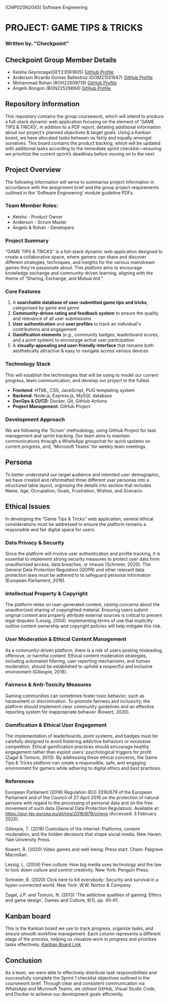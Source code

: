 (CMP020N204S) Software Engineering
# PROJECT: GAME TIPS & TRICKS
### Written by. "Checkpoint"

## Checkpoint Group Member Details
- Keisha Geyrozaga(GEY23581805) [GitHub Profile](https://github.com/MOMORII)
- Anderson Ricardo Gomes Ballestroz (GOM21551647) [GitHub Profile](https://github.com/AndersonRGB)
- Mohammad Rohan (ROH22609719) [GitHub Profile](https://github.com/rohanxco)
- Angelo Bongon (BON22529894) [GitHub Profile](https://github.com/Z3R018)
  
## Repository Information
This repository contains the group coursework, which will intend to produce a full-stack dynamic web application focusing on the element of 'GAME TIPS & TRICKS', in addition to a PDF report, detailing additional information about our project's planned objectives & target goals. Using a Kanban board, we have allocated tasks between us fairly and equally amongst ourselves. This board contains the product backlog, which will be updated with additional tasks according to the immediate sprint checklist—ensuring we prioritize the current sprint’s deadlines before moving on to the next. 

## Project Overview
The following information will serve to summarise project information in accordance with the assignment brief and the group project requirements outlined in the 'Software Engineering' module guideline PDFs.

### Team Member Roles:
- Keisha - Product Owner
- Anderson - Scrum Master
- Angelo & Rohan - Developers

### Project Summary
"GAME TIPS & TRICKS" is a full-stack dynamic web application designed to create a collaborative space, where gamers can share and discover different strategies, techniques, and insights for the various mainstream games they're passionate about. This platform aims to encourage knowledge exchange and community-driven learning, aligning with the theme of “Sharing, Exchange, and Mutual Aid.”

### Core Features
1. A **searchable database of user-submitted game tips and tricks**, categorised by game and genre
2. **Community-driven rating and feedback system** to ensure the quality and relevance of all user submissions 
3. **User authentication** and **user profiles** to track an individual's contributions and engagement
4. **Gamification elements** (e.g., community badges, leaderboard scores, and a point system) to encourage active user participation
5. A **visually-appealing and user-friendly interface** that remains both aesthetically attractive & easy to navigate across various devices

### Technology Stack
This will establish the technologies that will be using to model our current progress, team communication, and develop our project to the fullest.

- **Frontend**: HTML, CSS, JavaScript, PUG templating system
- **Backend**: Node.js, Express.js, MySQL database
- **DevOps & CI/CD**: Docker, Git, GitHub Actions
- **Project Management**: GitHub Project

### Development Approach
We are following the 'Scrum' methodology, using GitHub Project for task management and sprint tracking. Our team aims to maintain communications through a WhatsApp groupchat for quick updates on current progress, and, 'Microsoft Teams' for weekly team meetings.

## Persona 
To better understand our target audience and intended user demographic, we have created and reformatted three different user personas into a structured table layout, orginising the details into section that includes Name, Age, Occupation, Goals, Frustration, Wishes, and Scenario. 

## Ethical Issues
In developing the “Game Tips & Tricks” web application, several ethical considerations must be addressed to ensure the platform remains a responsible and fair digital space for users.

### Data Privacy & Security  
Since the platform will involve user authentication and profile tracking, it is essential to implement strong security measures to protect user data from unauthorized access, data breaches, or misuse (Schneier, 2020). The General Data Protection Regulation (GDPR) and other relevant data protection laws must be adhered to to safeguard personal information (European Parliament, 2016).

### Intellectual Property & Copyright
The platform relies on user-generated content, raising concerns about the unauthorized sharing of copyrighted material. Ensuring users submit original content and properly attribute external sources is critical to prevent legal disputes (Lessig, 2004). Implementing terms of use that explicitly outline content ownership and copyright policies will help mitigate this risk.

### User Moderation & Ethical Content Management 
As a community-driven platform, there is a risk of users posting misleading, offensive, or harmful content. Ethical content moderation strategies, including automated filtering, user reporting mechanisms, and human moderation, should be established to uphold a respectful and inclusive environment (Gillespie, 2018).

### Fairness & Anti-Toxicity Measures 
Gaming communities can sometimes foster toxic behavior, such as harassment or discrimination. To promote fairness and inclusivity, the platform should implement clear community guidelines and an effective reporting system for inappropriate behavior (Kowert, 2020).

### Gamification & Ethical User Engagement
The implementation of leaderboards, point systems, and badges must be carefully designed to avoid fostering addictive behaviors or excessive competition. Ethical gamification practices should encourage healthy engagement rather than exploit users’ psychological triggers for profit (Zagal & Tomuro, 2013).
By addressing these ethical concerns, the Game Tips & Tricks platform can create a responsible, safe, and engaging environment for gamers while adhering to digital ethics and best practices.

### References
European Parliament (2016) Regulation (EU) 2016/679 of the European Parliament and of the Council of 27 April 2016 on the protection of natural persons with regard to the processing of personal data and on the free movement of such data (General Data Protection Regulation). Available at: https://eur-lex.europa.eu/eli/reg/2016/679/oj/eng (Accessed: 3 February 2025).

Gillespie, T. (2018) Custodians of the internet: Platforms, content moderation, and the hidden decisions that shape social media. New Haven: Yale University Press.

Kowert, R. (2020) Video games and well-being: Press start. Cham: Palgrave Macmillan.

Lessig, L. (2004) Free culture: How big media uses technology and the law to lock down culture and control creativity. New York: Penguin Press.

Schneier, B. (2020) Click here to kill everybody: Security and survival in a hyper-connected world. New York: W.W. Norton & Company.

Zagal, J.P. and Tomuro, N. (2013) 'The addictive qualities of gaming: Ethics and game design', Games and Culture, 8(1), pp. 45–61.

## Kanban board
This is the Kanban board we use to track progress, organize tasks, and ensure smooth workflow management. Each column represents a different stage of the process, helping us visualize work in progress and prioritize tasks effectively. [Kanban Board Link](https://github.com/users/MOMORII/projects/2/views/1)

## Conclusion
As a team, we were able to effectively distribute task responsibilities and successfully complete the Sprint 1 checklist objectives outlined in the coursework brief. Through clear and consistent communication via WhatsApp and Microsoft Teams, we utilised GitHub, Visual Studio Code, and Docker to achieve our development goals efficiently.
